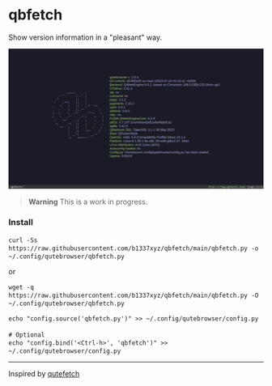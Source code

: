 # qbfetch
Show version information in a "pleasant" way.

![preview](preview.jpg)

> **Warning**
> This is a work in progress.

### Install
```
curl -Ss https://raw.githubusercontent.com/b1337xyz/qbfetch/main/qbfetch.py -o ~/.config/qutebrowser/qbfetch.py
```
or
```
wget -q https://raw.githubusercontent.com/b1337xyz/qbfetch/main/qbfetch.py -O ~/.config/qutebrowser/qbfetch.py
```

```
echo "config.source('qbfetch.py')" >> ~/.config/qutebrowser/config.py

# Optional
echo "config.bind('<Ctrl-h>', 'qbfetch')" >> ~/.config/qutebrowser/config.py
```

---
Inspired by [qutefetch](https://github.com/Dou2ble/qutefetch)
